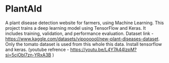 # PlantAId
A plant disease detection website for farmers, using Machine Learning.
This project trains a deep learning model using TensorFlow and Keras. It includes training, validation, and performance evaluation.
Dataset link - https://www.kaggle.com/datasets/vipoooool/new-plant-diseases-dataset.
Only the tomato dataset is used from this whole this data.
Install tensorflow and keras. (youtube refrence - https://youtu.be/L4Y7A44lzpM?si=5cjObl7zn-YRxA3B )
